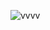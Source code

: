 ![vvvv](https://github.com/Jorge-Pinto-G95/coder/assets/134019657/b16225b9-2408-4e29-9a8f-3581e90ebb8d)

